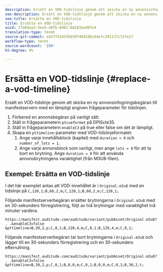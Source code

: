 ```yaml
---
description: Ersätt en VOD-tidslinje genom att skicka en ny annonsinfogningsbegäran till manifestservern med en lämpligt angiven frågeparameter för tidslinjen.
seo-description: Ersätt en VOD-tidslinje genom att skicka en ny annonsinfogningsbegäran till manifestservern med en lämpligt angiven frågeparameter för tidslinjen.
seo-title: Ersätta en VOD-tidslinje
title: Ersätta en VOD-tidslinje
uuid: 17a6daa3-5ee5-48fb-8981-0d183aed0fe4
translation-type: tm+mt
source-git-commit: e437f4143fb939f46d106c64efc391137c33fe17
workflow-type: tm+mt
source-wordcount: '199'
ht-degree: 0%

---
```



# Ersätta en VOD-tidslinje {#replace-a-vod-timeline}

Ersätt en VOD-tidslinje genom att skicka en ny annonsinfogningsbegäran till manifestservern med en lämpligt angiven frågeparameter för tidslinjen.

1. Förbered en annonsbegäran på vanligt sätt.
1. Ställ in frågeparametern `ptcueformat` på DPIScte35.
1. Ställ in frågeparametern `enableC3` på true eller false om det är lämpligt.
1. Skapa en `pttimeline`-parameter med VOD-tidslinjeformatet:
   1. Ange varje innehållsblock (kapitel) med `duration = 0` och `number_of_lots = 1`.
   1. Ange varje annonsblock som vanligt, men ange `lots = 0` för att ta bort en brytning. Ange `duration = 0` för att använda annonsbrytningens varaktighet (från M3U8-filen).

## Exempel: Ersätta en VOD-tidslinje

I det här exemplet antas att VOD-innehållet är i `Original.m3u8` med en tidslinje på `C,120,1;B,60,2,m;C,120,1;B,60,2,m;C,120,1;`

Följande manifestserverbegäran ersätter brytningarna i `Original.m3u8` med en 30-sekunders förregistrering, följt av två brytningar med varaktighet två minuter vardera.

```
https://manifest.auditude.com/auditude/variant/pubAsset/Original.m3u8?. . .&enableC3=false 
&pttimeline=B,30,2,p;C,0,1;B,120,4,m;C,0,1;B,120,4,m;C,0,1;
```

Följande manifestserverbegäran tar bort brytningarna i `Original.m3u8` och lägger till en 30-sekunders förregistrering och en 30-sekunders efterrullning.

```
https://manifest.auditude.com/auditude/variant/pubAsset/Original.m3u8?. . .&enableC3=false 
&pttimeline=B,30,2,p;C,0,1;B,0,0,m;C,0,1;B,0,0,m;C,0,1;B,30,2,t;
```
